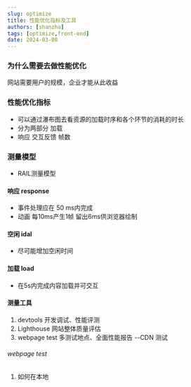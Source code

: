 ```yaml
---
slug: optimize
title: 性能优化指标及工具
authors: [shanzha]
tags: [optimize,front-end]
date: 2024-03-08
---
```


### 为什么需要去做性能优化
网站需要用户的规模，企业才能从此收益

### 性能优化指标
+ 可以通过瀑布图去看资源的加载时序和各个环节的消耗的时长
+ 分为两部分 加载 
+ 响应  交互反馈 帧数

### 测量模型
+ RAIL测量模型
#### 响应 response
- 事件处理应在 50 ms内完成
- 动画 每10ms产生1帧   留出6ms供浏览器绘制

#### 空闲 idal
- 尽可能增加空闲时间 

#### 加载 load
 - 在5s内完成内容加载并可交互

#### 测量工具
1. devtools  开发调试、性能评测
2. Lighthouse  网站整体质量评估
3. webpage test 多测试地点、全面性能报告  --CDN 测试

###### webpage test
1. 如何在本地